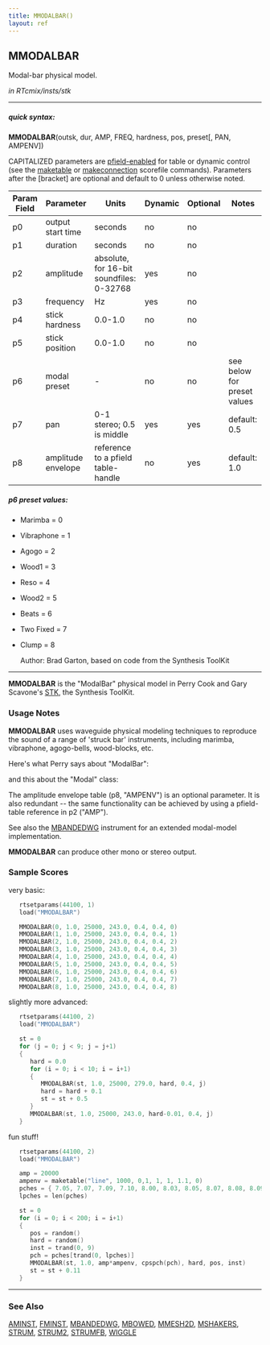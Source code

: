 ```yaml
---
title: MMODALBAR()
layout: ref
---
```


## MMODALBAR

Modal-bar physical model.

*in RTcmix/insts/stk*  
  

-----

##### quick syntax:

**MMODALBAR**(outsk, dur, AMP, FREQ, hardness, pos, preset\[, PAN,
AMPENV\])

CAPITALIZED parameters are [pfield-enabled](pfield-enabled.html) for
table or dynamic control (see the
[maketable](../scorefile/maketable.html) or
[makeconnection](../scorefile/makeconnection.html) scorefile
commands). Parameters after the \[bracket\] are optional and default to
0 unless otherwise noted.


Param Field	| Parameter | Units | Dynamic | Optional | Notes
----------- | --------- | ----- | -------- | --------- | ---------
p0 | output start time | seconds | no | no | 
p1 | duration | seconds | no | no | 
p2 | amplitude | absolute, for 16-bit soundfiles: 0-32768 | yes | no | 
p3 | frequency | Hz | yes | no | 
p4 | stick hardness | 0.0-1.0 | no | no | 
p5 | stick position | 0.0-1.0 | no | no | 
p6 | modal preset |  -  | no | no | see below for preset values
p7 | pan | 0-1 stereo; 0.5 is middle | yes | yes | default: 0.5 | 
p8 | amplitude envelope | reference to a pfield table-handle | no | yes | default: 1.0 | 

##### p6 preset values:

- Marimba = 0
- Vibraphone = 1
- Agogo = 2
- Wood1 = 3
- Reso = 4
- Wood2 = 5
- Beats = 6
- Two Fixed = 7
- Clump = 8

   Author:  Brad Garton, based on code from the Synthesis ToolKit

  

-----

  
**MMODALBAR** is the "ModalBar" physical model in Perry Cook and Gary
Scavone's [STK](http://www.cs.princeton.edu/~prc/NewWork.php#STK), the
Synthesis ToolKit.

### Usage Notes

**MMODALBAR** uses waveguide physical modeling techniques to reproduce
the sound of a range of 'struck bar' instruments, including marimba,
vibraphone, agogo-bells, wood-blocks, etc.

Here's what Perry says about "ModalBar":

and this about the "Modal" class:

The amplitude envelope table (p8, "AMPENV") is an optional parameter. It
is also redundant -- the same functionality can be achieved by using a
pfield-table reference in p2 ("AMP").

See also the [MBANDEDWG](MBANDEDWG.html) instrument for an extended
modal-model implementation.

**MMODALBAR** can produce other mono or stereo output.

### Sample Scores

very basic:

```cpp
   rtsetparams(44100, 1)
   load("MMODALBAR")

   MMODALBAR(0, 1.0, 25000, 243.0, 0.4, 0.4, 0)
   MMODALBAR(1, 1.0, 25000, 243.0, 0.4, 0.4, 1)
   MMODALBAR(2, 1.0, 25000, 243.0, 0.4, 0.4, 2)
   MMODALBAR(3, 1.0, 25000, 243.0, 0.4, 0.4, 3)
   MMODALBAR(4, 1.0, 25000, 243.0, 0.4, 0.4, 4)
   MMODALBAR(5, 1.0, 25000, 243.0, 0.4, 0.4, 5)
   MMODALBAR(6, 1.0, 25000, 243.0, 0.4, 0.4, 6)
   MMODALBAR(7, 1.0, 25000, 243.0, 0.4, 0.4, 7)
   MMODALBAR(8, 1.0, 25000, 243.0, 0.4, 0.4, 8)
```

  
  
slightly more advanced:

```cpp
   rtsetparams(44100, 2)
   load("MMODALBAR")

   st = 0
   for (j = 0; j < 9; j = j+1)
   {
      hard = 0.0
      for (i = 0; i < 10; i = i+1)
      {
         MMODALBAR(st, 1.0, 25000, 279.0, hard, 0.4, j)
         hard = hard + 0.1
         st = st + 0.5
      }
      MMODALBAR(st, 1.0, 25000, 243.0, hard-0.01, 0.4, j)
   }
```

  
  
fun stuff\!

```cpp
   rtsetparams(44100, 2)
   load("MMODALBAR")

   amp = 20000
   ampenv = maketable("line", 1000, 0,1, 1, 1, 1.1, 0)
   pches = { 7.05, 7.07, 7.09, 7.10, 8.00, 8.03, 8.05, 8.07, 8.08, 8.09, 8.10, 9.00, 9.05, 9.07, 10.00 }
   lpches = len(pches)

   st = 0
   for (i = 0; i < 200; i = i+1)
   {
      pos = random()
      hard = random()
      inst = trand(0, 9)
      pch = pches[trand(0, lpches)]
      MMODALBAR(st, 1.0, amp*ampenv, cpspch(pch), hard, pos, inst)
      st = st + 0.11
   }
```

  

-----

### See Also

[AMINST](AMINST.html), [FMINST](FMINST.html),
[MBANDEDWG](MBANDEDWG.html), [MBOWED](MBOWED.html),
[MMESH2D](MMESH2D.html), [MSHAKERS](MSHAKERS.html), [STRUM](STRUM.html),
[STRUM2](STRUM2.html), [STRUMFB](STRUMFB.html), [WIGGLE](WIGGLE.html)
